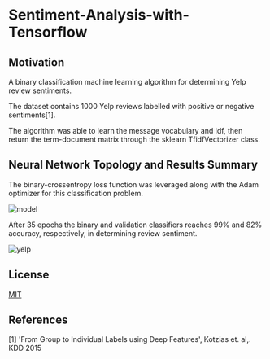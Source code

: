 # Sentiment-Analysis-with-Tensorflow

## Motivation
A binary classification machine learning algorithm for determining Yelp review sentiments.

The dataset contains 1000 Yelp reviews labelled with positive or negative sentiments[1].

The algorithm was able to learn the message vocabulary and idf, then return the term-document matrix through the sklearn TfidfVectorizer class. 

## Neural Network Topology and Results Summary

The binary-crossentropy loss function was leveraged along with the Adam optimizer for this classification problem.

![model](https://user-images.githubusercontent.com/48378196/96961401-4be81500-1550-11eb-9cd2-4e0f682c3b56.png)

After 35 epochs the binary and validation classifiers reaches 99% and 82% accuracy, respectively, in determining review sentiment. 

![yelp](https://user-images.githubusercontent.com/48378196/99531983-abbec800-29f7-11eb-8637-dcaa290263ac.png)

## License
[MIT](https://choosealicense.com/licenses/mit/) 

## References
[1] 'From Group to Individual Labels using Deep Features', Kotzias et. al,. KDD 2015
